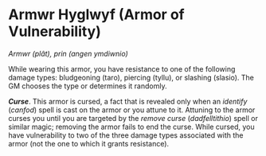 # Armwr Hyglwyf (Armor of Vulnerability)

*Armwr (plât), prin (angen ymdiwnio)*

While wearing this armor, you have resistance to one of the following damage types: bludgeoning (taro), piercing (tyllu), or slashing (slasio). The GM chooses the type or determines it randomly.

***Curse***. This armor is cursed, a fact that is revealed only when an *identify* (*canfod*) spell is cast on the armor or you attune to it. Attuning to the armor curses you until you are targeted by the *remove curse* (*dadfelltithio*) spell or similar magic; removing the armor fails to end the curse. While cursed, you have vulnerability to two of the three damage types associated with the armor (not the one to which it grants resistance).